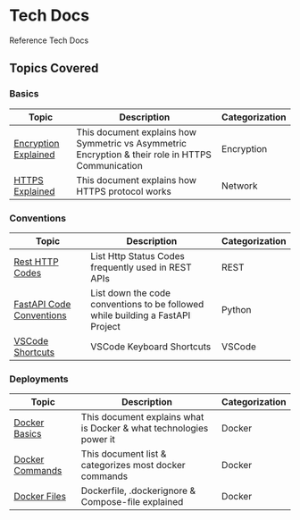 # Tech Docs

Reference Tech Docs

## Topics Covered

### Basics

| Topic | Description | Categorization |
| ----- | ----------- | -------------- |
| [Encryption Explained](./docs/network-basics/Encryption.md) | This document explains how Symmetric vs Asymmetric Encryption & their role in HTTPS Communication  | Encryption |
| [HTTPS Explained](./docs/network-basics/HttpsExplained.md)  | This document explains how HTTPS protocol works | Network |

### Conventions

| Topic | Description | Categorization |
| ----- | ----------- | -------------- |
| [Rest HTTP Codes](./docs/network-basics/HttpStatusCodes.md)          | List Http Status Codes frequently used in REST APIs | REST |
| [FastAPI Code Conventions](./docs/fastapi/NamingConventions.md) | List down the code conventions to be followed while building a FastAPI Project | Python |
| [VSCode Shortcuts](./docs/misc/VSCodeKeyShortcuts.md) | VSCode Keyboard Shortcuts | VSCode |

### Deployments

| Topic | Description | Categorization |
| ----- | ----------- | -------------- |
| [Docker Basics](./docs/deployment/docker/Docker.md) | This document explains what is Docker & what technologies power it  | Docker |
| [Docker Commands](./docs/deployment/docker/DockerCommandsCategorization.md) | This document list & categorizes most docker commands  | Docker |
| [Docker Files](./docs/deployment/docker/FilesInDocker.md) | Dockerfile, .dockerignore & Compose-file explained  | Docker |
